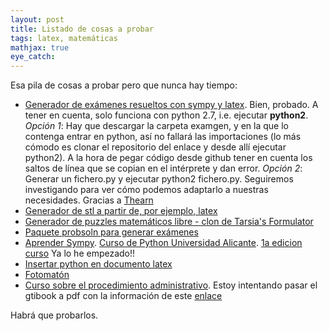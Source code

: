 ```yaml
---
layout: post
title: Listado de cosas a probar
tags: latex, matemáticas
mathjax: true
eye_catch: 
---
```


Esa pila de cosas a probar pero que nunca hay tiempo:

  * [Generador de exámenes resueltos con sympy y latex](https://github.com/thearn/examgen). Bien, probado. A tener en cuenta, solo funciona con python 2.7, i.e. ejecutar **python2**. *Opción 1*: Hay que descargar la carpeta examgen, y en la que lo contenga entrar en python, así no fallará las importaciones (lo más cómodo es clonar el repositorio del enlace y desde allí ejecutar python2). A la hora de pegar código desde github tener en cuenta los saltos de línea que se copian en el intérprete y dan error. *Opción 2*: Generar un fichero.py y ejecutar python2 fichero.py. Seguiremos investigando para ver cómo podemos adaptarlo a nuestras necesidades. Gracias a [Thearn](https://github.com/thearn)
  * [Generador de stl a partir de, por ejemplo, latex](https://github.com/thearn/stl_tools)
  * [Generador de puzzles matemáticos libre - clon de Tarsia's Formulator](https://github.com/juliangilbey/jigsaw-generator)
  * [Paquete probsoln para generar exámenes](https://ctan.org/pkg/probsoln)
  * [Aprender Sympy](http://rua.ua.es/dspace/handle/10045/1522?offset=20). [Curso de Python Universidad Alicante](https://www.youtube.com/playlist?list=PLoGFizEtm_6jCjWqRU8A-dQYQuo5q5KNc). [1a edicion curso](https://www.youtube.com/playlist?list=PLGBbVX_WvN7bMwYe7wWV5TZt1a58jTggB) Ya lo he empezado!!
  * [Insertar python en documento latex](https://tex.stackexchange.com/questions/397234/h-do-mathematical-programming-in-latex?atw=1)
  * [Fotomatón](https://makezine.com/projects/raspberry-pi-photo-booth/)
  * [Curso sobre el procedimiento administrativo](https://catedu.gitbooks.io/el-procedimiento-administrativo/content/). Estoy intentando pasar el gtibook a pdf con la información de este [enlace](https://help.coderdojo.com/hc/en-us/articles/115001543063-Generating-a-PDF-from-GitBook)

Habrá que probarlos.
